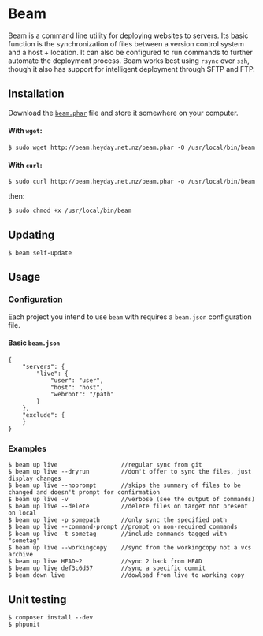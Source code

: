 # Beam

Beam is a command line utility for deploying websites to servers. Its basic function is the synchronization of files between a version control system and a host + location. It can also be configured to run commands to further automate the deployment process. Beam works best using `rsync` over `ssh`, though it also has support for intelligent deployment through SFTP and FTP.

## Installation

Download the [`beam.phar`](http://beam.heyday.net.nz/beam.phar) file and store it somewhere on your computer.

#### With `wget`:

    $ sudo wget http://beam.heyday.net.nz/beam.phar -O /usr/local/bin/beam

#### With `curl`:

    $ sudo curl http://beam.heyday.net.nz/beam.phar -o /usr/local/bin/beam

then:

    $ sudo chmod +x /usr/local/bin/beam


## Updating

    $ beam self-update

## Usage

### [Configuration](CONFIG.md)

Each project you intend to use `beam` with requires a `beam.json` configuration file.

#### Basic `beam.json`

```
{
	"servers": {
		"live": {
			"user": "user",
			"host": "host",
			"webroot": "/path"
		}
	},
	"exclude": {
	}
}
```

### Examples

```
$ beam up live                  //regular sync from git
$ beam up live --dryrun         //don't offer to sync the files, just display changes
$ beam up live --noprompt       //skips the summary of files to be changed and doesn't prompt for confirmation
$ beam up live -v               //verbose (see the output of commands)
$ beam up live --delete         //delete files on target not present on local
$ beam up live -p somepath      //only sync the specified path
$ beam up live --command-prompt //prompt on non-required commands
$ beam up live -t sometag       //include commands tagged with "sometag"
$ beam up live --workingcopy    //sync from the workingcopy not a vcs archive
$ beam up live HEAD~2           //sync 2 back from HEAD
$ beam up live def3c6d57        //sync a specific commit
$ beam down live                //dowload from live to working copy
```

## Unit testing

    $ composer install --dev
    $ phpunit